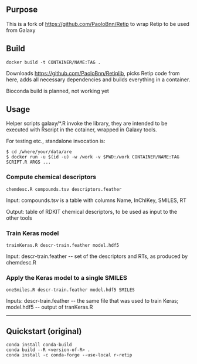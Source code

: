 ## Purpose

This is a fork of https://github.com/PaoloBnn/Retip to wrap Retip to be used from Galaxy

## Build

    docker build -t CONTAINER/NAME:TAG .
    
Downloads https://github.com/PaoloBnn/Retiplib, picks Retip code from here, adds all necessary dependencies and builds everything in a container.

Bioconda build is planned, not working yet

## Usage

Helper scripts galaxy/*.R invoke the library, they are intended to be executed with Rscript in the cotainer, wrapped in Galaxy tools.

For testing etc., standalone invocation is:

    $ cd /where/your/data/are
    $ docker run -u $(id -u) -w /work -v $PWD:/work CONTAINER/NAME:TAG SCRIPT.R ARGS ...

### Compute chemical descriptors

    chemdesc.R compounds.tsv descriptors.feather
    
Input: compounds.tsv is a table with columns Name, InChIKey, SMILES, RT

Output: table of RDKIT chemical descriptors, to be used as input to the other tools

### Train Keras model

    trainKeras.R descr-train.feather model.hdf5 
    
Input: descr-train.feather -- set of the descriptors and RTs, as produced by chemdesc.R

### Apply the Keras model to a single SMILES

    oneSmiles.R descr-train.feather model.hdf5 SMILES

Inputs: descr-train.feather -- the same file that was used to train Keras; model.hdf5 -- output of tranKeras.R

----

## Quickstart (original)

```
conda install conda-build
conda build --R <version-of-R> .
conda install -c conda-forge --use-local r-retip 
```
